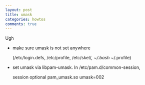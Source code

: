 ```yaml
---
layout: post
title: umask
categories: howtos
comments: true
---
```


Ugh

- make sure umask is not set anywhere
 
    (/etc/login.defs, /etc/profile, /etc/skel/*, ~/.bash* ~/.profile)

- set umask via libpam-umask.  In /etc/pam.d/common-session, 

    session optional pam_umask.so umask=002

